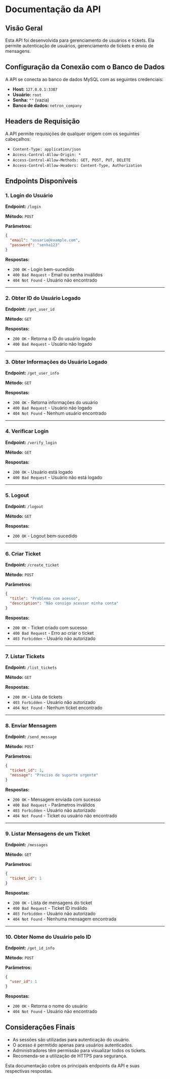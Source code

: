 # Documentação da API

## Visão Geral
Esta API foi desenvolvida para gerenciamento de usuários e tickets. Ela permite autenticação de usuários, gerenciamento de tickets e envio de mensagens.

## Configuração da Conexão com o Banco de Dados
A API se conecta ao banco de dados MySQL com as seguintes credenciais:

- **Host:** `127.0.0.1:3307`
- **Usuário:** `root`
- **Senha:** `""` (vazia)
- **Banco de dados:** `netron_company`

## Headers de Requisição
A API permite requisições de qualquer origem com os seguintes cabeçalhos:
- `Content-Type: application/json`
- `Access-Control-Allow-Origin: *`
- `Access-Control-Allow-Methods: GET, POST, PUT, DELETE`
- `Access-Control-Allow-Headers: Content-Type, Authorization`

## Endpoints Disponíveis
### 1. Login do Usuário
**Endpoint:** `/login`

**Método:** `POST`

**Parâmetros:**
```json
{
  "email": "usuario@example.com",
  "password": "senha123"
}
```

**Respostas:**
- `200 OK` - Login bem-sucedido
- `400 Bad Request` - Email ou senha inválidos
- `404 Not Found` - Usuário não encontrado

---
### 2. Obter ID do Usuário Logado
**Endpoint:** `/get_user_id`

**Método:** `GET`

**Respostas:**
- `200 OK` - Retorna o ID do usuário logado
- `400 Bad Request` - Usuário não logado

---
### 3. Obter Informações do Usuário Logado
**Endpoint:** `/get_user_info`

**Método:** `GET`

**Respostas:**
- `200 OK` - Retorna informações do usuário
- `400 Bad Request` - Usuário não logado
- `404 Not Found` - Nenhum usuário encontrado

---
### 4. Verificar Login
**Endpoint:** `/verify_login`

**Método:** `GET`

**Respostas:**
- `200 OK` - Usuário está logado
- `400 Bad Request` - Usuário não está logado

---
### 5. Logout
**Endpoint:** `/logout`

**Método:** `GET`

**Respostas:**
- `200 OK` - Logout bem-sucedido

---
### 6. Criar Ticket
**Endpoint:** `/create_ticket`

**Método:** `POST`

**Parâmetros:**
```json
{
  "title": "Problema com acesso",
  "description": "Não consigo acessar minha conta"
}
```

**Respostas:**
- `200 OK` - Ticket criado com sucesso
- `400 Bad Request` - Erro ao criar o ticket
- `403 Forbidden` - Usuário não autorizado

---
### 7. Listar Tickets
**Endpoint:** `/list_tickets`

**Método:** `GET`

**Respostas:**
- `200 OK` - Lista de tickets
- `403 Forbidden` - Usuário não autorizado
- `404 Not Found` - Nenhum ticket encontrado

---
### 8. Enviar Mensagem
**Endpoint:** `/send_message`

**Método:** `POST`

**Parâmetros:**
```json
{
  "ticket_id": 1,
  "message": "Preciso de suporte urgente"
}
```

**Respostas:**
- `200 OK` - Mensagem enviada com sucesso
- `400 Bad Request` - Parâmetros inválidos
- `403 Forbidden` - Usuário não autorizado
- `404 Not Found` - Ticket ou usuário não encontrado

---
### 9. Listar Mensagens de um Ticket
**Endpoint:** `/messages`

**Método:** `GET`

**Parâmetros:**
```json
{
  "ticket_id": 1
}
```

**Respostas:**
- `200 OK` - Lista de mensagens do ticket
- `400 Bad Request` - Ticket ID inválido
- `403 Forbidden` - Usuário não autorizado
- `404 Not Found` - Nenhuma mensagem encontrada

---
### 10. Obter Nome do Usuário pelo ID
**Endpoint:** `/get_id_info`

**Método:** `POST`

**Parâmetros:**
```json
{
  "user_id": 1
}
```

**Respostas:**
- `200 OK` - Retorna o nome do usuário
- `404 Not Found` - Usuário não encontrado

## Considerações Finais
- As sessões são utilizadas para autenticação do usuário.
- O acesso é permitido apenas para usuários autenticados.
- Administradores têm permissão para visualizar todos os tickets.
- Recomenda-se a utilização de HTTPS para segurança.

Esta documentação cobre os principais endpoints da API e suas respectivas respostas.

